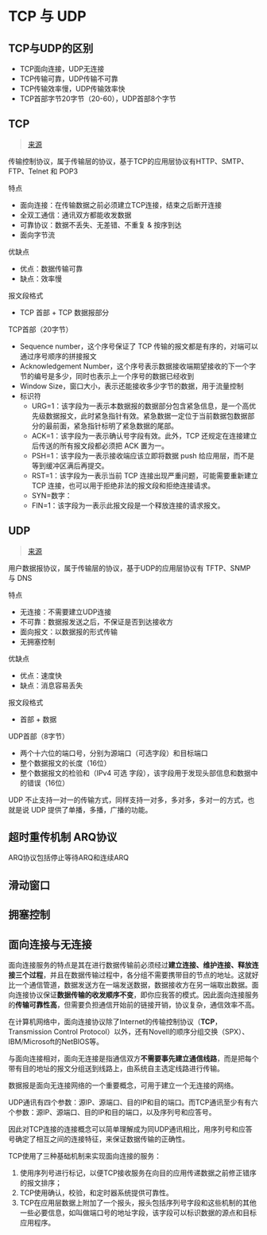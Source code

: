 # TCP 与 UDP

## TCP与UDP的区别

* TCP面向连接，UDP无连接
* TCP传输可靠，UDP传输不可靠
* TCP传输效率慢，UDP传输效率快
* TCP首部字节20字节（20-60），UDP首部8个字节

## TCP

> [来源](https://www.jianshu.com/p/65605622234b)

传输控制协议，属于传输层的协议，基于TCP的应用层协议有HTTP、SMTP、FTP、Telnet 和 POP3

特点

* 面向连接：在传输数据之前必须建立TCP连接，结束之后断开连接
* 全双工通信：通讯双方都能收发数据
* 可靠协议：数据不丢失、无差错、不重复 & 按序到达
* 面向字节流

优缺点

* 优点：数据传输可靠
* 缺点：效率慢
  
报文段格式

* TCP 首部 + TCP 数据报部分

TCP首部（20字节）

* Sequence number，这个序号保证了 TCP 传输的报文都是有序的，对端可以通过序号顺序的拼接报文
* Acknowledgement Number，这个序号表示数据接收端期望接收的下一个字节的编号是多少，同时也表示上一个序号的数据已经收到
* Window Size，窗口大小，表示还能接收多少字节的数据，用于流量控制
* 标识符
  * URG=1：该字段为一表示本数据报的数据部分包含紧急信息，是一个高优先级数据报文，此时紧急指针有效。紧急数据一定位于当前数据包数据部分的最前面，紧急指针标明了紧急数据的尾部。
  * ACK=1：该字段为一表示确认号字段有效。此外，TCP 还规定在连接建立后传送的所有报文段都必须把 ACK 置为一。
  * PSH=1：该字段为一表示接收端应该立即将数据 push 给应用层，而不是等到缓冲区满后再提交。
  * RST=1：该字段为一表示当前 TCP 连接出现严重问题，可能需要重新建立 TCP 连接，也可以用于拒绝非法的报文段和拒绝连接请求。
  * SYN=数字：
  * FIN=1：该字段为一表示此报文段是一个释放连接的请求报文。

## UDP

> [来源](https://juejin.im/post/5ad7e6c35188252ebd06acfa)

用户数据报协议，属于传输层的协议，基于UDP的应用层协议有 TFTP、SNMP 与 DNS

特点

* 无连接：不需要建立UDP连接
* 不可靠：数据报发送之后，不保证是否到达接收方
* 面向报文：以数据报的形式传输
* 无拥塞控制

优缺点

* 优点：速度快
* 缺点：消息容易丢失

报文段格式

* 首部 + 数据

UDP首部（8字节）

* 两个十六位的端口号，分别为源端口（可选字段）和目标端口
* 整个数据报文的长度（16位）
* 整个数据报文的检验和（IPv4 可选 字段），该字段用于发现头部信息和数据中的错误（16位）

UDP 不止支持一对一的传输方式，同样支持一对多，多对多，多对一的方式，也就是说 UDP 提供了单播，多播，广播的功能。

## 超时重传机制 ARQ协议

ARQ协议包括停止等待ARQ和连续ARQ

## 滑动窗口

## 拥塞控制

## 面向连接与无连接

面向连接服务的特点是其在进行数据传输前必须经过**建立连接、维护连接、释放连接三个过程**，并且在数据传输过程中，各分组不需要携带目的节点的地址。这就好比一个通信管道，数据发送方在一端发送数据，数据接收方在另一端取出数据。面向连接协议保证**数据传输的收发顺序不变**，即你应我答的模式。因此面向连接服务的**传输可靠性高**，但需要负担通信开始前的链接开销，协议复杂，通信效率不高。

在计算机网络中，面向连接协议除了Internet的传输控制协议（**TCP**，Transmission Control Protocol）以外，还有Novell的顺序分组交换（SPX）、IBM/Microsoft的NetBIOS等。

与面向连接相对，面向无连接是指通信双方**不需要事先建立通信线路**，而是把每个带有目的地址的报文分组送到线路上，由系统自主选定线路进行传输。

数据报是面向无连接网络的一个重要概念，可用于建立一个无连接的网络。

UDP通讯有四个参数：源IP、源端口、目的IP和目的端口。而TCP通讯至少有有六个参数：源IP、源端口、目的IP和目的端口，以及序列号和应答号。

因此对TCP连接的连接概念可以简单理解成为同UDP通讯相比，用序列号和应答号确定了相互之间的连接特征，来保证数据传输的正确性。

TCP使用了三种基础机制来实现面向连接的服务：

1. 使用序列号进行标记，以便TCP接收服务在向目的应用传递数据之前修正错序的报文排序；
2. TCP使用确认，校验，和定时器系统提供可靠性。
3. TCP在应用层数据上附加了一个报头，报头包括序列号字段和这些机制的其他一些必要信息，如叫做端口号的地址字段，该字段可以标识数据的源点和目标应用程序。
